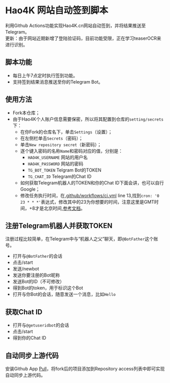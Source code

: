 # Hao4K 网站自动签到脚本

利用Github Actions功能实现Hao4K.cn网站自动签到，并将结果推送至Telegram。   
更新：由于网站近期新增了登陆验证码，目前功能受限，正在学习teaserOCR来进行识别。 

## 脚本功能
- 每日上午7点定时执行签到功能。
- 支持签到结果消息推送至你的Telegram Bot。

## 使用方法
- Fork本仓库；
- 由于Hao4K个人账户信息需要保密，所以将其配置到仓库的`setting/secrets`下：
    - 在你Fork的仓库名下，单击`Settings`（设置）；
    - 在左侧栏单击`Secrets`（密码）；
    - 单击`New repository secret`（新密码）；
    - 逐个键入密码的名称`Name`和密码对应的值，分别是：
        - `HAO4K_USERNAME` 网站的用户名
        - `HAO4K_PASSWORD` 网站的密码
        - `TG_BOT_TOKEN` Telgram Bot的TOKEN
        - `TG_CHAT_ID` Telegram的Chat ID
    - 如何获取Telegram机器人的TOKEN和你的Chat ID下面会讲，也可以自行Google；
    - 修改任务执行时间，在[.github/workflows/ci.yml](https://github.com/bychen009/hao4k-auto-sign-in/blob/master/.github/workflows/ci.yml) line 13,找到`cron: '0 23 * * *'`表达式，修改其中的23为你想要的时间，注意这里是GMT时间，+8才是北京时间,[参考文档](https://docs.github.com/cn/actions/reference/events-that-trigger-workflows#scheduled-events)。

## 注册Telegram机器人并获取TOKEN
注册过程比较简单，在Telegram中与“机器人之父”聊天，即`@BotFather`这个账号。
- 打开与`@BotFather`的会话
- 点击/start
- 发送/newbot
- 发送你要注册的Bot昵称
- 发送Bot的ID（不可修改）
- 得到Bot的token，用于标识这个Bot
- 打开与你Bot的会话，随意发送一个消息，比如`Hello`

## 获取Chat ID  
- 打开与`@getuseridbot`的会话
- 点击/start
- 得到你的Chat ID

## 自动同步上游代码
安装Github App [Pull](https://github.com/apps/pull)，将fork后的项目添加到Repository access列表中即可实现自动同步上游代码。
